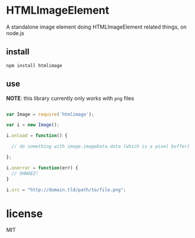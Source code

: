 # HTMLImageElement

A standalone image element doing HTMLImageElement related things, on node.js

## install

`npm install htmlimage`

## use

__NOTE__: this library currently only works with `png` files

```javascript

var Image = require('htmlimage');

var i = new Image();

i.onload = function() {

  // do something with image.imageData.data (which is a pixel buffer)

};

i.onerror = function(err) {
  // OHNOEZ!
}

i.src = "http://domain.tld/path/to/file.png";

```

# license

MIT
